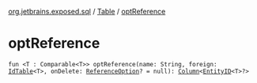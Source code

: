 [org.jetbrains.exposed.sql](../index.md) / [Table](index.md) / [optReference](.)

# optReference

`fun <T : Comparable<T>> optReference(name: String, foreign: `[`IdTable`](../../org.jetbrains.exposed.dao/-id-table/index.md)`<T>, onDelete: `[`ReferenceOption`](../-reference-option/index.md)`? = null): `[`Column`](../-column/index.md)`<`[`EntityID`](../../org.jetbrains.exposed.dao/-entity-i-d/index.md)`<T>?>`